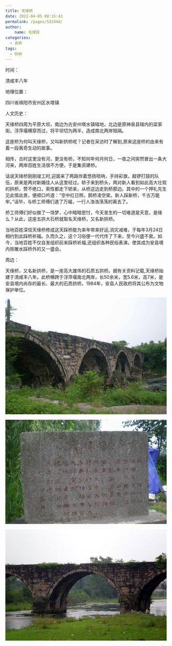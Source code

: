 ```yaml
---
title: 天缘桥
date: 2022-04-05 00:15:43
permalink: /pages/522d4d/
author:
    name: 毛绿庆
categories:
  - 古桥
tags:
  - 拱桥 
---
```

时间：

清咸丰八年

地理位置：

四川省绵阳市安州区水塔镇

人文历史：

天缘桥四周为平原大坝，南边为古安州塔水镇辖地，北边是原神泉县辖内的梁家街。浮萍堰横穿而过，将平坝切为两半，造成南北两岸阻隔。

这座桥为何叫天缘桥，又叫新拱桥呢？记者在采访时了解到,原来这座桥的由来有着一段离奇生动的故事。

相传，古时这里没有河，更没有桥，不知何年何月何日，一夜之间突然冒出一条大河来，两岸百姓生活很不方便，于是集资建桥。

话说天缘桥刚刚竣工时,迎面来了两路伴着悠扬唢呐，手持彩旗，敲锣打鼓的队伍，原来是两对新婚佳人从这里经过。轿子来到桥头，两对新人看到如此高大壮观的拱桥，赞不绝口，索性都走下轿来，从桥这边走到桥那边。其中的一个押礼先生见此情此景，便顺口吟道：“空中红日照，鹊桥凌空架。新人踩新桥，千古万能牢。”话毕，与桥工师傅们道了万福，一行人浩浩荡荡的离去了。

桥工师傅们好似做了一场梦，心中暗暗思忖，今天发生的一切难道是天意，是缘么？从此，这座五拱大石桥就取名天缘桥，又名新拱桥。

当地百姓深信天缘桥修成这天踩桥能为来年带来好运,消灾减难，于每年3月24日相约到此踩桥祈福。久而久之，这个习俗便一代代传了下来，至今兴盛不衰。如今，当地百姓不仅自发组织前来踩桥祈福,还组织各种民俗表演，使其成为安县境内除雎水踩桥外的又一盛会。

周边：

天缘桥，又名新拱桥，是一座高大雄伟的石质五拱桥。据有关资料记载,天缘桥始建于清咸丰八年。此桥横跨于浮萍堰南北两岸，长50余米，宽5.6米，高7米，是安县境内尚存的最长、最大的石质拱桥。1984年，安县人民政府将其公布为文物保护单位。

![天缘桥](/img/photo/44.jpg)

![天缘桥](/img/photo/45.jpg)

![天缘桥](/img/photo/46.jpg)
